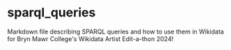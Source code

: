 # sparql_queries
Markdown file describing SPARQL queries and how to use them in Wikidata for Bryn Mawr College's Wikidata Artist Edit-a-thon 2024!

